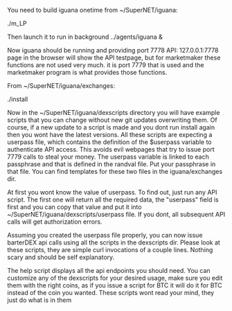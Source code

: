 You need to build iguana onetime from ~/SuperNET/iguana:

./m_LP

Then launch it to run in background ../agents/iguana &

Now iguana should be running and providing port 7778 API: 127.0.0.1:7778 page in the browser will show the API testpage, but for marketmaker these functions are not used very much. it is port 7779 that is used and the marketmaker program is what provides those functions.

From ~/SuperNET/iguana/exchanges:

./install

Now in the ~/SuperNET/iguana/dexscripts directory you will have example scripts that you can change without new git updates overwriting them. Of course, if a new update to a script is made and you dont run install again then you wont have the latest versions. All these scripts are expecting a userpass file, which contains the definition of the $userpass variable to authenticate API access. This avoids evil webpages that try to issue port 7779 calls to steal your money. The userpass variable is linked to each passphrase and that is defined in the randval file. Put your passphrase in that file. You can find templates for these two files in the iguana/exchanges dir.

At first you wont know the value of userpass. To find out, just run any API script. The first one will return all the required data, the "userpass" field is first and you can copy that value and put it into ~/SuperNET/iguana/dexscripts/userpass file. If you dont, all subsequent API calls will get authorization errors.

Assuming you created the userpass file properly, you can now issue barterDEX api calls using all the scripts in the dexscripts dir. Please look at these scripts, they are simple curl invocations of a couple lines. Nothing scary and should be self explanatory.

The help script displays all the api endpoints you should need. You can customize any of the dexscripts for your desired usage, make sure you edit them with the right coins, as if you issue a script for BTC it will do it for BTC instead of the coin you wanted. These scripts wont read your mind, they just do what is in them


